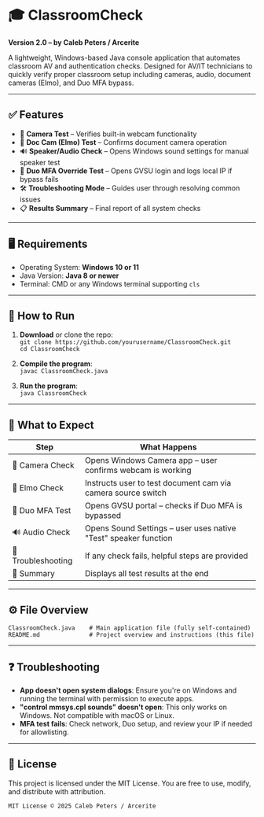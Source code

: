 # 🎓 ClassroomCheck

**Version 2.0 – by Caleb Peters / Arcerite**

A lightweight, Windows-based Java console application that automates classroom AV and authentication checks. Designed for AV/IT technicians to quickly verify proper classroom setup including cameras, audio, document cameras (Elmo), and Duo MFA bypass.

---

## ✅ Features

- 📸 **Camera Test** – Verifies built-in webcam functionality  
- 📄 **Doc Cam (Elmo) Test** – Confirms document camera operation  
- 🔊 **Speaker/Audio Check** – Opens Windows sound settings for manual speaker test  
- 🔐 **Duo MFA Override Test** – Opens GVSU login and logs local IP if bypass fails  
- 🛠️ **Troubleshooting Mode** – Guides user through resolving common issues  
- 📋 **Results Summary** – Final report of all system checks  

---

## 🖥️ Requirements

- Operating System: **Windows 10 or 11**  
- Java Version: **Java 8 or newer**  
- Terminal: CMD or any Windows terminal supporting `cls`  

---

## 🚀 How to Run

1. **Download** or clone the repo:  
   `git clone https://github.com/yourusername/ClassroomCheck.git`  
   `cd ClassroomCheck`

2. **Compile the program**:  
   `javac ClassroomCheck.java`

3. **Run the program**:  
   `java ClassroomCheck`

---

## 🧪 What to Expect

| Step               | What Happens                                                      |
|--------------------|-------------------------------------------------------------------|
| 🎥 Camera Check     | Opens Windows Camera app – user confirms webcam is working        |
| 📄 Elmo Check       | Instructs user to test document cam via camera source switch      |
| 🔐 Duo MFA Test     | Opens GVSU portal – checks if Duo MFA is bypassed                 |
| 🔊 Audio Check      | Opens Sound Settings – user uses native "Test" speaker function   |
| 🧠 Troubleshooting  | If any check fails, helpful steps are provided                    |
| 🧾 Summary          | Displays all test results at the end                              |

---

## ⚙️ File Overview

```
ClassroomCheck.java    # Main application file (fully self-contained)
README.md              # Project overview and instructions (this file)
```

---

## ❓ Troubleshooting

- **App doesn't open system dialogs**: Ensure you're on Windows and running the terminal with permission to execute apps.  
- **"control mmsys.cpl sounds" doesn't open**: This only works on Windows. Not compatible with macOS or Linux.  
- **MFA test fails**: Check network, Duo setup, and review your IP if needed for allowlisting.  

---

## 📜 License

This project is licensed under the MIT License. You are free to use, modify, and distribute with attribution.

```
MIT License © 2025 Caleb Peters / Arcerite
```
